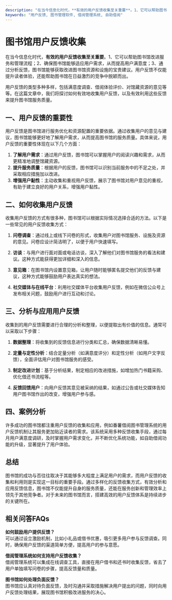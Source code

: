 ```yaml
---
description: "在当今信息化时代，**有效的用户反馈收集至关重要**。1、它可以帮助图书馆改进服务和管理流程；2、确保图书馆能够适应用户需求，从而提高用户满意度；3、通过分析反馈，图书馆能够获取改进图书馆资源和设施的宝贵建议。用户反馈不仅能提升读者体验，还能帮助图书馆在日益激烈的竞争中脱颖而出。"
keywords: "用户反馈, 图书管理软件, 借阅管理系统, 自助借阅"
---
```

# 图书馆用户反馈收集

在当今信息化时代，**有效的用户反馈收集至关重要**。1、它可以帮助图书馆改进服务和管理流程；2、确保图书馆能够适应用户需求，从而提高用户满意度；3、通过分析反馈，图书馆能够获取改进图书馆资源和设施的宝贵建议。用户反馈不仅能提升读者体验，还能帮助图书馆在日益激烈的竞争中脱颖而出。

用户反馈的类型多种多样，包括满意度调查、借阅体验评价、对馆藏资源的意见等等。在这篇文章中，我们将探讨如何有效地收集用户反馈，以及有效利用这些反馈来提升图书馆服务质量。

## **一、用户反馈的重要性**

用户反馈是图书馆进行服务优化和资源配置的重要依据。通过收集用户的意见与建议，图书馆能够更好地了解用户需求，从而提高图书馆的服务质量。具体来说，用户反馈的重要性体现在以下几个方面：

1. **了解用户需求**：通过用户反馈，图书馆可以掌握用户的阅读兴趣和需求，从而更精准地调整馆藏资源。
2. **提升服务质量**：根据用户的反馈，图书馆可以识别当前服务中的不足之处，并采取相应措施加以改进。
3. **增强用户黏性**：主动收集和重视用户反馈，展示了图书馆对用户意见的重视，有助于建立良好的用户关系，增强用户黏性。

## **二、如何收集用户反馈**

收集用户反馈的方式有很多种，图书馆可以根据实际情况选择合适的方法。以下是一些常见的用户反馈收集方式：

1. **问卷调查**：通过线上或线下问卷的形式，收集用户对图书馆服务、设施及资源的意见。问卷应设计简洁明了，以便于用户快速填写。
   
2. **访谈**：与用户进行面对面或电话访谈，深入了解他们对图书馆服务的看法和建议。这种方式能获得更加详细和深入的信息。

3. **意见箱**：在图书馆内设置意见箱，让用户随时能够匿名提交他们的反馈与建议，这种方式能够鼓励用户表达真实的想法。

4. **社交媒体与在线平台**：利用社交媒体平台收集用户反馈，例如在微信公众号上发布相关问题，鼓励用户进行互动和讨论。

## **三、分析与应用用户反馈**

收集到的用户反馈需要进行合理的分析和整理，以便提取出有价值的信息。通常可以采取以下步骤：

1. **数据整理**：将收集到的反馈信息进行分类和汇总，确保数据清晰易懂。
   
2. **定量与定性分析**：结合定量分析（如满意度评分）和定性分析（如用户文字反馈），全面评估用户对图书馆服务的感受。

3. **制定改进计划**：基于分析结果，制定相应的改进措施，如增加热门书籍采购、优化借还书流程等。

4. **反馈回馈用户**：向用户反馈其意见被采纳的结果，如通过公告或社交媒体告知用户图书馆作出的改变，增强用户参与感。

## **四、案例分析**

许多成功的图书馆都注重用户反馈的收集和应用，例如番薯借阅图书管理系统的用户反馈机制让其服务更加贴近读者的需求。该系统采用多种反馈收集手段，通过每月用户满意度调研，及时掌握用户需求变化，并不断优化系统功能，如自助借阅功能的升级，显著提升了用户体验。

## **总结**

图书馆的成功与否往往取决于其能够多大程度上满足用户的需求，而用户反馈的收集和利用则是实现这一目标的重要手段。通过多样化的反馈收集方式，有效分析和应用反馈信息，图书馆不仅能提升自身的服务质量，还能在服务创新和管理效率上领先于其他竞争者。对于未来的图书馆而言，搭建高效的用户反馈体系是持续进步的关键所在。

## 相关问答FAQs

**如何鼓励用户提供反馈？**  
可以通过设立激励机制，比如小礼品或借书优惠，吸引更多用户参与反馈调查。同时，确保用户反馈的渠道简单方便，提高用户的参与意愿。

**借阅管理系统如何支持用户反馈收集？**  
借阅管理系统可以集成在线调查工具，直接在用户借书和还书时收集反馈，省去了用户单独填写问卷的步骤，提高反馈量和质量。

**图书馆如何处理负面反馈？**  
图书馆应认真对待负面反馈，及时沟通并采取措施解决用户提出的问题，同时向用户反馈处理结果，展现图书馆积极改进服务的决心。
